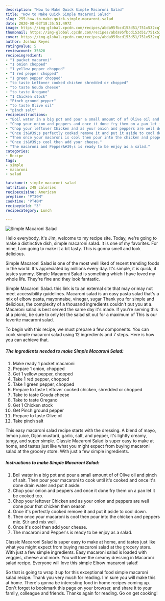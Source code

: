 ```yaml
---
description: "How to Make Quick Simple Macaroni Salad"
title: "How to Make Quick Simple Macaroni Salad"
slug: 255-how-to-make-quick-simple-macaroni-salad
date: 2020-08-03T18:36:51.497Z
image: https://img-global.cpcdn.com/recipes/abda95fbcd153d51/751x532cq70/simple-macaroni-salad-recipe-main-photo.jpg
thumbnail: https://img-global.cpcdn.com/recipes/abda95fbcd153d51/751x532cq70/simple-macaroni-salad-recipe-main-photo.jpg
cover: https://img-global.cpcdn.com/recipes/abda95fbcd153d51/751x532cq70/simple-macaroni-salad-recipe-main-photo.jpg
author: Joshua Reyes
ratingvalue: 5
reviewcount: 35620
recipeingredient:
- "1 packet macaroni"
- "1 onion chopped"
- "1 yellow pepper chopped"
- "1 red pepper chopped"
- "1 green pepper chopped"
- "to taste Leftover cooked chicken shredded or chopped"
- "to taste Gouda cheese"
- "to taste Oregano"
- "1 Chicken stock"
- "Pinch ground pepper"
- "to taste Olive oil"
- "pinch salt"
recipeinstructions:
- "Boil water in a big pot and pour a small amount of of Olive oil and pinch of salt. Then pour your macaroni to cook until it&#39;s cooked and once it&#39;s done drain water and put it aside."
- "Chop your onion and peppers and once it done fry them on a pan let it be cooked too."
- "Chop your leftover Chicken and as your onion and peppers are well done pour that chicken then season"
- "Once it&#39;s perfectly cooked remove it and put it aside to cool down."
- "Then once your macaroni is cool then pour into the chicken and peppers mix. Stir and mix well."
- "Once it&#39;s cool then add your cheese."
- "The macaroni and Pepper&#39;s is ready to be enjoy as a salad."
categories:
- Recipe
tags:
- simple
- macaroni
- salad

katakunci: simple macaroni salad 
nutrition: 248 calories
recipecuisine: American
preptime: "PT39M"
cooktime: "PT40M"
recipeyield: "3"
recipecategory: Lunch

---
```



![Simple Macaroni Salad](https://img-global.cpcdn.com/recipes/abda95fbcd153d51/751x532cq70/simple-macaroni-salad-recipe-main-photo.jpg)

Hello everybody, it's Jim, welcome to my recipe site. Today, we're going to make a distinctive dish, simple macaroni salad. It is one of my favorites. For mine, I am going to make it a bit tasty. This is gonna smell and look delicious.

Simple Macaroni Salad is one of the most well liked of recent trending foods in the world. It's appreciated by millions every day. It's simple, it is quick, it tastes yummy. Simple Macaroni Salad is something which I have loved my whole life. They're fine and they look fantastic.

Simple Macaroni Salad. this link is to an external site that may or may not meet accessibility guidelines. Macaroni salad is an easy pasta salad that&#39;s a mix of elbow pasta, mayonnaise, vinegar, sugar Thank you for simple and delicious, the complexity of a thousand ingredients couldn&#39;t put you at a. Macaroni salad is best served the same day it&#39;s made. If you&#39;re serving this at a picnic, be sure to only let the salad sit out for a maximum of This is our favorite macaroni salad.


To begin with this recipe, we must prepare a few components. You can cook simple macaroni salad using 12 ingredients and 7 steps. Here is how you can achieve that.

<!--inarticleads1-->

##### The ingredients needed to make Simple Macaroni Salad:

1. Make ready 1 packet macaroni
1. Prepare 1 onion, chopped
1. Get 1 yellow pepper, chopped
1. Take 1 red pepper, chopped
1. Take 1 green pepper, chopped
1. Prepare to taste Leftover cooked chicken, shredded or chopped
1. Take to taste Gouda cheese
1. Take to taste Oregano
1. Get 1 Chicken stock
1. Get Pinch ground pepper
1. Prepare to taste Olive oil
1. Take pinch salt


This easy macaroni salad recipe starts with the dressing. A blend of mayo, lemon juice, Dijon mustard, garlic, salt, and pepper, it&#39;s lightly creamy, tangy, and super simple. Classic Macaroni Salad is super easy to make at home, and tastes just like what you might expect from buying macaroni salad at the grocery store. With just a few simple ingredients. 

<!--inarticleads2-->

##### Instructions to make Simple Macaroni Salad:

1. Boil water in a big pot and pour a small amount of of Olive oil and pinch of salt. Then pour your macaroni to cook until it&#39;s cooked and once it&#39;s done drain water and put it aside.
1. Chop your onion and peppers and once it done fry them on a pan let it be cooked too.
1. Chop your leftover Chicken and as your onion and peppers are well done pour that chicken then season
1. Once it&#39;s perfectly cooked remove it and put it aside to cool down.
1. Then once your macaroni is cool then pour into the chicken and peppers mix. Stir and mix well.
1. Once it&#39;s cool then add your cheese.
1. The macaroni and Pepper&#39;s is ready to be enjoy as a salad.


Classic Macaroni Salad is super easy to make at home, and tastes just like what you might expect from buying macaroni salad at the grocery store. With just a few simple ingredients. Easy macaroni salad is loaded with veggies, cheese and more. You will love the creamy dressing in Macaroni salad recipe. Everyone will love this simple Elbow macaroni salad! 

So that is going to wrap it up for this exceptional food simple macaroni salad recipe. Thank you very much for reading. I'm sure you will make this at home. There's gonna be interesting food in home recipes coming up. Don't forget to bookmark this page on your browser, and share it to your family, colleague and friends. Thanks again for reading. Go on get cooking!
